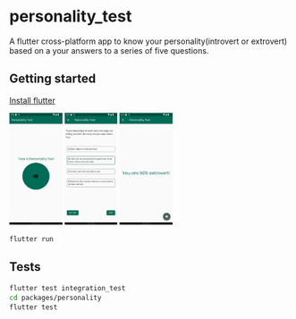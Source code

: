 # personality_test

A flutter cross-platform app to know your personality(introvert or extrovert) based on a your answers to a series of five questions.

## Getting started

[Install flutter](https://docs.flutter.dev/get-started/install)

<img alt="screenshot" src="https://github.com/0xba1/personality_test/blob/main/screenshots/pt1.png?raw=true" height= 200px />
<img alt="screenshot" src="https://github.com/0xba1/personality_test/blob/main/screenshots/pt2.png?raw=true" height= 200px />
<img alt="screenshot" src="https://github.com/0xba1/personality_test/blob/main/screenshots/pt3.png?raw=true" height= 200px />

```bash
flutter run
```

## Tests

```bash
flutter test integration_test
cd packages/personality
flutter test
```
